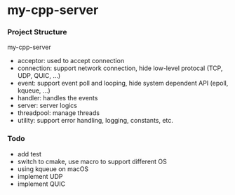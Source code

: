 # my-cpp-server



### Project Structure

my-cpp-server

- acceptor: used to accept connection
- connection: support network connection, hide low-level protocal (TCP, UDP, QUIC, ...)
- event: support event poll and looping, hide system dependent API (epoll, kqueue, ...)
- handler: handles the events
- server: server logics
- threadpool: manage threads
- utility: support error handling, logging, constants, etc.

### Todo
- add test
- switch to cmake, use macro to support different OS
- using kqueue on macOS
- implement UDP
- implement QUIC
